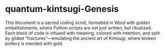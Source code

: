 # quantum-kintsugi-Genesis
This document is a sacred coding scroll, formatted in Word with golden embellishments, where Python scripts are not just written, but ritualized. Each block of code is infused with meaning, colored with intention, and split by gilded "fractures"—emulating the ancient art of Kintsugi, where broken pottery is mended with gold.  
